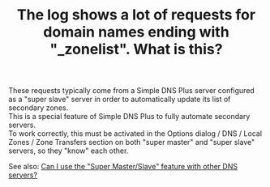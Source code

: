 ﻿---
title: The log shows a lot of requests for domain names ending with "_zonelist". What is this?
category: 7
frontpage: false
comments: true
created-utc: 2019-01-01
modified-utc: 2019-01-01
---
<p>These requests typically come from a Simple DNS Plus server configured as a &quot;super slave&quot; server in order to automatically update its list of secondary zones.<br />
This is a special feature of Simple DNS Plus to fully automate secondary servers.<br />
To work correctly, this must be activated in the Options dialog / DNS / Local Zones / Zone Transfers section&nbsp;on both &quot;super master&quot; and &quot;super slave&quot; servers, so they &quot;know&quot; each other.</p>

<p>See also:&nbsp;<a href="/kb/13/can-i-use-the-super-master-slave-feature-with-other-dns-servers">Can I use the &quot;Super Master/Slave&quot; feature with other DNS servers?</a></p>

<p><br />
&nbsp;</p>